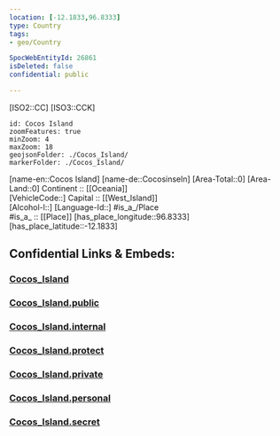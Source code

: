 ```yaml
---
location: [-12.1833,96.8333] 
type: Country
tags:
- geo/Country

SpocWebEntityId: 26861
isDeleted: false
confidential: public

---
```

[ISO2::CC] 
[ISO3::CCK] 
```leaflet
id: Cocos Island
zoomFeatures: true 
minZoom: 4 
maxZoom: 18
geojsonFolder: ./Cocos_Island/
markerFolder: ./Cocos_Island/
```

[name-en::Cocos Island] 
[name-de::Cocosinseln] 
[Area-Total::0] 
[Area-Land::0] 
Continent :: [[Oceania]]  
[VehicleCode::] 
Capital :: [[West_Island]]  
[Alcohol-l::] 
[Language-Id::] 
#is_a_/Place  
#is_a_ :: [[Place]] 
[has_place_longitude::96.8333] 
[has_place_latitude::-12.1833] 


## Confidential Links & Embeds: 

### [Cocos_Island](/_Standards/Earth/Continent/Australasia/Australia/Cocos_Island.md) 

### [Cocos_Island.public](/_public/Earth/Continent/Australasia/Australia/Cocos_Island.public.md) 

### [Cocos_Island.internal](/_internal/Earth/Continent/Australasia/Australia/Cocos_Island.internal.md) 

### [Cocos_Island.protect](/_protect/Earth/Continent/Australasia/Australia/Cocos_Island.protect.md) 

### [Cocos_Island.private](/_private/Earth/Continent/Australasia/Australia/Cocos_Island.private.md) 

### [Cocos_Island.personal](/_personal/Earth/Continent/Australasia/Australia/Cocos_Island.personal.md) 

### [Cocos_Island.secret](/_secret/Earth/Continent/Australasia/Australia/Cocos_Island.secret.md)

